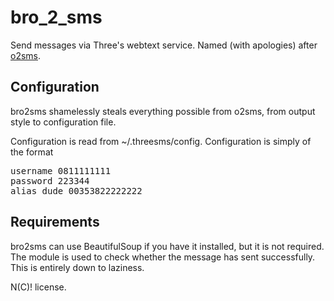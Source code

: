 bro_2_sms
===========

Send messages via Three's webtext service. Named (with apologies) after [o2sms](http://o2sms.sourceforge.net/).

Configuration
-----------

bro2sms shamelessly steals everything possible from o2sms, from output style to configuration file.

Configuration is read from ~/.threesms/config. Configuration is simply of the format

<pre>username 0811111111
password 223344
alias dude 00353822222222
</pre>

Requirements
-----------
bro2sms can use BeautifulSoup if you have it installed, but it is not required. The module is used to check whether the message has sent successfully. This is entirely down to laziness.

N(C)! license.
